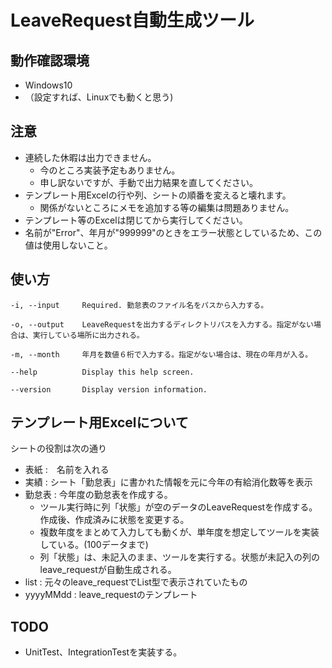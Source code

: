 # LeaveRequest自動生成ツール
## 動作確認環境
* Windows10
* （設定すれば、Linuxでも動くと思う)

## 注意
* 連続した休暇は出力できません。
    * 今のところ実装予定もありません。
    * 申し訳ないですが、手動で出力結果を直してください。
* テンプレート用Excelの行や列、シートの順番を変えると壊れます。
    * 関係がないところにメモを追加する等の編集は問題ありません。
* テンプレート等のExcelは閉じてから実行してください。
* 名前が"Error"、年月が"999999"のときをエラー状態としているため、この値は使用しないこと。

## 使い方
```
-i, --input     Required. 勤怠表のファイル名をパスから入力する。

-o, --output    LeaveRequestを出力するディレクトリパスを入力する。指定がない場合は、実行している場所に出力される。

-m, --month     年月を数値６桁で入力する。指定がない場合は、現在の年月が入る。

--help          Display this help screen.

--version       Display version information.
```
## テンプレート用Excelについて
シートの役割は次の通り
* 表紙 :　名前を入れる
* 実績 : シート「勤怠表」に書かれた情報を元に今年の有給消化数等を表示
* 勤怠表 : 今年度の勤怠表を作成する。
    * ツール実行時に列「状態」が空のデータのLeaveRequestを作成する。作成後、作成済みに状態を変更する。
    * 複数年度をまとめて入力しても動くが、単年度を想定してツールを実装している。(100データまで)
    * 列「状態」は、未記入のまま、ツールを実行する。状態が未記入の列のleave_requestが自動生成される。
* list : 元々のleave_requestでList型で表示されていたもの
* yyyyMMdd : leave_requestのテンプレート

## TODO
* UnitTest、IntegrationTestを実装する。